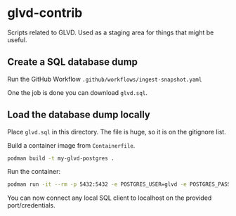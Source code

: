 # glvd-contrib
Scripts related to GLVD. Used as a staging area for things that might be useful.


## Create a SQL database dump

Run the GitHub Workflow `.github/workflows/ingest-snapshot.yaml`

One the job is done you can download `glvd.sql`.

## Load the database dump locally

Place `glvd.sql` in this directory.
The file is huge, so it is on the gitignore list.

Build a container image from `Containerfile`.

```bash
podman build -t my-glvd-postgres .
```

Run the container:

```bash
podman run -it --rm -p 5432:5432 -e POSTGRES_USER=glvd -e POSTGRES_PASSWORD=glvd -e POSTGRES_DB=glvd  localhost/my-glvd-postgres:latest
```

You can now connect any local SQL client to localhost on the provided port/credentials.
